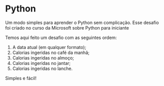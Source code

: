 # Python

Um modo simples para aprender o Python sem complicação. Esse desafio foi criado no curso da Microsoft sobre Python para iniciante

Temos aqui feito um desafio com as seguintes ordem:

1. A data atual (em qualquer formato);
2. Calorias ingeridas no café da manhã;
3. Calorias ingeridas no almoço;
4. Calorias ingeridas no jantar;
5. Calorias ingeridas no lanche.

Simples e fácil!

